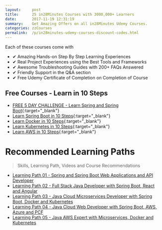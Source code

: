 ```yaml
---
layout:     post
title:      25 in28Minutes Courses with 3000,000+ Learners
date:       2017-11-19 12:31:19
summary:    Get Amazing Offers on all in28Minutes Udemy Courses.
categories: zzCourses
permalink:  /p/in28minutes-udemy-courses-discount-codes.html
---
```


Each of these courses come with
- ✔ Amazing Hands-on Step By Step Learning Experiences
- ✔ Real Project Experiences using the Best Tools and Frameworks
- ✔ Awesome Troubleshooting Guides with 200+ FAQs Answered
- ✔ Friendly Support in the Q&A section
- ✔ Free Udemy Certificate of Completion on Completion of Course

## Free Courses - Learn in 10 Steps

- [FREE 5 DAY CHALLENGE - Learn Spring and Spring Boot](https://links.in28minutes.com/SBT-Page-Top-LearningChallenge-SpringBoot){:target="_blank"}
- [Learn Spring Boot in 10 Steps](https://links.in28minutes.com/in28minutes-10steps-springboot){:target="_blank"}
- [Learn Docker in 10 Steps](https://links.in28minutes.com/in28minutes-10steps-docker){:target="_blank"}
- [Learn Kubernetes in 10 Steps](https://links.in28minutes.com/in28minutes-10steps-k8s){:target="_blank"}
- [Learn AWS in 10 Steps](https://links.in28minutes.com/in28minutes-10steps-aws-beanstalk){:target="_blank"}


# Recommended Learning Paths

> Skills, Learning Path, Videos and Course Recommendations

 - [Learning Path 01 - Spring and Spring Boot Web Applications and API Developer](https://links.in28minutes.com/in28minutes-LP-01)
 - [Learning Path 02 - Full Stack Java Developer with Spring Boot, React and Angular](https://links.in28minutes.com/in28minutes-LP-02)
 - [Learning Path 03 - Java Cloud Microservices Developer with Spring Boot, Docker and Kubernetes](https://links.in28minutes.com/in28minutes-LP-03)
 - [Learning Path 04 - Java Cloud Web Developer with Spring Boot, AWS, Azure and PCF](https://links.in28minutes.com/in28minutes-LP-04)
 - [Learning Path 05 - Java AWS Expert with Microservices, Docker and Kubernetes](https://links.in28minutes.com/in28minutes-LP-05)

